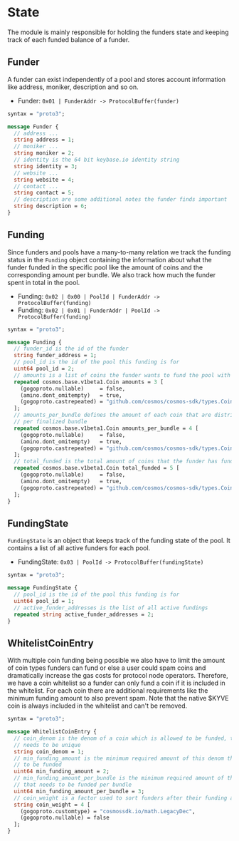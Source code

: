 <!--
order: 2
-->

# State

The module is mainly responsible for holding the funders state
and keeping track of each funded balance of a funder.

## Funder

A funder can exist independently of a pool and stores account information like address, moniker, description and so on.

- Funder: `0x01 | FunderAddr -> ProtocolBuffer(funder)`

```protobuf
syntax = "proto3";

message Funder {
  // address ...
  string address = 1;
  // moniker ...
  string moniker = 2;
  // identity is the 64 bit keybase.io identity string
  string identity = 3;
  // website ...
  string website = 4;
  // contact ...
  string contact = 5;
  // description are some additional notes the funder finds important
  string description = 6;
}
```

## Funding

Since funders and pools have a many-to-many relation we track the funding status in the `Funding` object containing
the information about what the funder funded in the specific pool like the amount of coins and the corresponding
amount per bundle. We also track how much the funder spent in total in the pool.

- Funding: `0x02 | 0x00 | PoolId | FunderAddr -> ProtocolBuffer(funding)`
- Funding: `0x02 | 0x01 | FunderAddr | PoolId -> ProtocolBuffer(funding)`

```protobuf
syntax = "proto3";

message Funding {
  // funder_id is the id of the funder
  string funder_address = 1;
  // pool_id is the id of the pool this funding is for
  uint64 pool_id = 2;
  // amounts is a list of coins the funder wants to fund the pool with
  repeated cosmos.base.v1beta1.Coin amounts = 3 [
    (gogoproto.nullable)     = false,
    (amino.dont_omitempty)   = true,
    (gogoproto.castrepeated) = "github.com/cosmos/cosmos-sdk/types.Coins"
  ];
  // amounts_per_bundle defines the amount of each coin that are distributed
  // per finalized bundle
  repeated cosmos.base.v1beta1.Coin amounts_per_bundle = 4 [
    (gogoproto.nullable)     = false,
    (amino.dont_omitempty)   = true,
    (gogoproto.castrepeated) = "github.com/cosmos/cosmos-sdk/types.Coins"
  ];
  // total_funded is the total amount of coins that the funder has funded
  repeated cosmos.base.v1beta1.Coin total_funded = 5 [
    (gogoproto.nullable)     = false,
    (amino.dont_omitempty)   = true,
    (gogoproto.castrepeated) = "github.com/cosmos/cosmos-sdk/types.Coins"
  ];
}
```

## FundingState

`FundingState` is an object that keeps track of the funding state of the pool. It contains a list of all active 
funders for each pool.

- FundingState: `0x03 | PoolId -> ProtocolBuffer(fundingState)`

```protobuf
syntax = "proto3";

message FundingState {
  // pool_id is the id of the pool this funding is for
  uint64 pool_id = 1;
  // active_funder_addresses is the list of all active fundings
  repeated string active_funder_addresses = 2;
}
```

## WhitelistCoinEntry

With multiple coin funding being possible we also have to limit the amount of coin types funders can fund or 
else a user could spam coins and dramatically increase the gas costs for protocol node operators. Therefore,
we have a coin whitelist so a funder can only fund a coin if it is included in the whitelist. For each coin there are
additional requirements like the minimum funding amount to also prevent spam. Note that the native $KYVE coin
is always included in the whitelist and can't be removed.

```protobuf
syntax = "proto3";

message WhitelistCoinEntry {
  // coin_denom is the denom of a coin which is allowed to be funded, this value
  // needs to be unique
  string coin_denom = 1;
  // min_funding_amount is the minimum required amount of this denom that needs
  // to be funded
  uint64 min_funding_amount = 2;
  // min_funding_amount_per_bundle is the minimum required amount of this denom
  // that needs to be funded per bundle
  uint64 min_funding_amount_per_bundle = 3;
  // coin_weight is a factor used to sort funders after their funding amounts
  string coin_weight = 4 [
    (gogoproto.customtype) = "cosmossdk.io/math.LegacyDec",
    (gogoproto.nullable) = false
  ];
}
```
